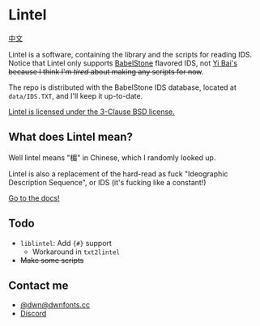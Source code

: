 # Lintel
[中文](./README.zh.md)

Lintel is a software, containing the library and the scripts for reading IDS. Notice that Lintel only supports [BabelStone](https://babelstone.co.uk/CJK/IDS.HTML) flavored IDS, not [Yi Bai's](https://github.com/yi-bai/ids) ~~because I think I'm *tired* about making any scripts for now~~.

The repo is distributed with the BabelStone IDS database, located at `data/IDS.TXT`, and I'll keep it up-to-date.

[Lintel is licensed under the 3-Clause BSD license.](./LICENSE.md)

## What does Lintel mean?

Well lintel means "楣" in Chinese, which I randomly looked up.

Lintel is also a replacement of the hard-read as fuck "Ideographic Description Sequence", or IDS (it's fucking like a constant!)

[Go to the docs!](./docs/README.md)

## Todo
  - `liblintel`: Add `{#}` support
    - Workaround in `txt2lintel`
  - ~~Make some scripts~~

## Contact me
  - [@dwn@dwnfonts.cc](https://dwnfonts.cc/@dwn)
  - [Discord](https://discord.gg/bq5xXTytG8)